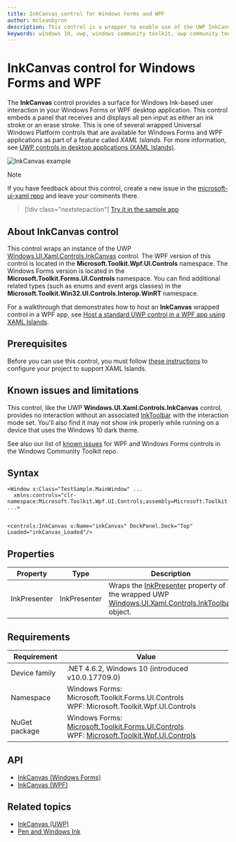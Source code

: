 ```yaml
---
title: InkCanvas control for Windows Forms and WPF
author: mcleanbyron
description: This control is a wrapper to enable use of the UWP InkCanvas control in Windows Forms or WPF.
keywords: windows 10, uwp, windows community toolkit, uwp community toolkit, uwp toolkit, InkCanvas, Windows Forms, WPF
---
```


# InkCanvas control for Windows Forms and WPF

The **InkCanvas** control provides a surface for Windows Ink-based user interaction in your Windows Forms or WPF desktop application. This control embeds a panel that receives and displays all pen input as either an ink stroke or an erase stroke. This is one of several wrapped Universal Windows Platform controls that are available for Windows Forms and WPF applications as part of a feature called *XAML Islands*. For more information, see [UWP controls in desktop applications (XAML Islands)](/windows/uwp/xaml-platform/xaml-host-controls).

![InkCanvas example](../../resources/images/Controls/InkCanvas.png)

> [!NOTE]
> If you have feedback about this control, create a new issue in the [microsoft-ui-xaml repo](https://github.com/microsoft/microsoft-ui-xaml/issues) and leave your comments there.

> [!div class="nextstepaction"]
> [Try it in the sample app](uwpct://WPFandWinFormsControls?sample=InkCanvas)

## About InkCanvas control

This control wraps an instance of the UWP [Windows.UI.Xaml.Controls.InkCanvas](/uwp/api/Windows.UI.Xaml.Controls.InkCanvas) control. The WPF version of this control is located in the **Microsoft.Toolkit.Wpf.UI.Controls** namespace. The Windows Forms version is located in the **Microsoft.Toolkit.Forms.UI.Controls** namespace. You can find additional related types (such as enums and event args classes) in the **Microsoft.Toolkit.Win32.UI.Controls.Interop.WinRT** namespace.

For a walkthrough that demonstrates how to host an **InkCanvas** wrapped control in a WPF app, see [Host a standard UWP control in a WPF app using XAML Islands](/windows/apps/desktop/modernize/host-standard-control-with-xaml-islands).

## Prerequisites

Before you can use this control, you must follow [these instructions](/windows/apps/desktop/modernize/xaml-islands#requirements) to configure your project to support XAML Islands.

## Known issues and limitations

This control, like the UWP **Windows.UI.Xaml.Controls.InkCanvas** control, provides no interaction without an associated [InkToolbar](InkToolbar.md) with the interaction mode set. You'll also find it may not show ink properly while running on a device that uses the Windows 10 dark theme.

See also our list of [known issues](https://github.com/windows-toolkit/Microsoft.Toolkit.Win32/issues) for WPF and Windows Forms controls in the Windows Community Toolkit repo.

## Syntax

```xaml
<Window x:Class="TestSample.MainWindow" ...
  xmlns:controls="clr-namespace:Microsoft.Toolkit.Wpf.UI.Controls;assembly=Microsoft.Toolkit.Wpf.UI.Controls"
...>


<controls:InkCanvas x:Name="inkCanvas" DockPanel.Dock="Top" Loaded="inkCanvas_Loaded"/>
```

## Properties

| Property | Type | Description |
| -- | -- | -- |
| InkPresenter | InkPresenter | Wraps the [InkPresenter](/uwp/api/windows.ui.xaml.controls.inkcanvas.inkpresenter) property of the wrapped UWP [Windows.UI.Xaml.Controls.InkToolbar](/uwp/api/Windows.UI.Xaml.Controls.InkToolbar) object. |

## Requirements

| Requirement   |  Value      |
|--------|--------|
| Device family | .NET 4.6.2, Windows 10 (introduced v10.0.17709.0) |
| Namespace | Windows Forms: Microsoft.Toolkit.Forms.UI.Controls <br/> WPF: Microsoft.Toolkit.Wpf.UI.Controls |
| NuGet package | Windows Forms: [Microsoft.Toolkit.Forms.UI.Controls](https://www.nuget.org/packages/Microsoft.Toolkit.Forms.UI.Controls)  <br/> WPF: [Microsoft.Toolkit.Wpf.UI.Controls](https://www.nuget.org/packages/Microsoft.Toolkit.Wpf.UI.Controls) |

## API

- [InkCanvas (Windows Forms)](https://github.com/windows-toolkit/Microsoft.Toolkit.Win32/tree/rel/6.1.2/Microsoft.Toolkit.Forms.UI.Controls/InkCanvas)
- [InkCanvas (WPF)](https://github.com/windows-toolkit/Microsoft.Toolkit.Win32/tree/rel/6.1.2/Microsoft.Toolkit.Wpf.UI.Controls/InkCanvas)

## Related topics

- [InkCanvas (UWP)](/uwp/api/Windows.UI.Xaml.Controls.InkCanvas)
- [Pen and Windows Ink](/windows/uwp/design/input/pen-and-stylus-interactions)
